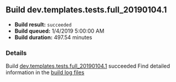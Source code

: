 ## Build dev.templates.tests.full_20190104.1
- **Build result:** `succeeded`
- **Build queued:** 1/4/2019 5:00:00 AM
- **Build duration:** 497.54 minutes
### Details
Build [dev.templates.tests.full_20190104.1](https://winappstudio.visualstudio.com/web/build.aspx?pcguid=a4ef43be-68ce-4195-a619-079b4d9834c2&builduri=vstfs%3a%2f%2f%2fBuild%2fBuild%2f26843) succeeded
Find detailed information in the [build log files](https://uwpctdiags.blob.core.windows.net/buildlogs/dev.templates.tests.full_20190104.1_logs.zip)
